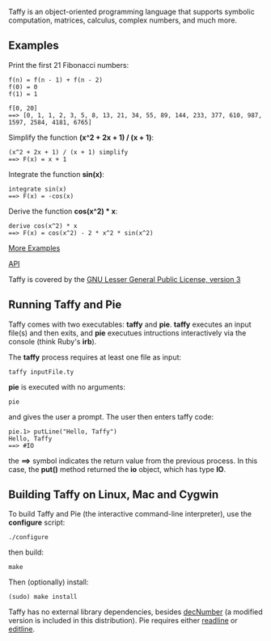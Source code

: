 Taffy is an object-oriented programming language that supports symbolic computation, matrices, calculus, complex numbers, and much more.

## Examples ##

Print the first 21 Fibonacci numbers:

```
f(n) = f(n - 1) + f(n - 2)
f(0) = 0
f(1) = 1

f[0, 20]
==> [0, 1, 1, 2, 3, 5, 8, 13, 21, 34, 55, 89, 144, 233, 377, 610, 987, 1597, 2584, 4181, 6765]
```

Simplify the function **(x^2 + 2x + 1) / (x + 1)**:

```
(x^2 + 2x + 1) / (x + 1) simplify
==> F(x) = x + 1
```

Integrate the function **sin(x)**:

```
integrate sin(x)
==> F(x) = -cos(x)
```

Derive the function **cos(x^2) * x**:

```
derive cos(x^2) * x
==> F(x) = cos(x^2) - 2 * x^2 * sin(x^2)
```

[More Examples](http://www.arithmagic.com/taffy/Examples.html)

[API](http://www.arithmagic.com/taffy/Object.html)

Taffy is covered by the [GNU Lesser General Public License, version 3](https://www.gnu.org/licenses/lgpl-3.0.txt)

## Running Taffy and Pie ##

Taffy comes with two executables: **taffy** and **pie**. **taffy** executes an input file(s) and then exits, and **pie** executues
intructions interactively via the console (think Ruby's **irb**).

The **taffy** process requires at least one file as input:

```
taffy inputFile.ty
```

**pie** is executed with no arguments:

```
pie
```

and gives the user a prompt. The user then enters taffy code:

```
pie.1> putLine("Hello, Taffy")
Hello, Taffy
==> #IO
```

the **==>** symbol indicates the return value from the previous process. In this case, the **put()** method returned the **io** object,
which has type **IO**.

## Building Taffy on Linux, Mac and Cygwin

To build Taffy and Pie (the interactive command-line interpreter), use the **configure** script:

```
./configure
```

then build:

```
make
```

Then (optionally) install:

```
(sudo) make install
```

Taffy has no external library dependencies, besides [decNumber](http://download.icu-project.org/files/decNumber/) (a modified version is included in this distribution). Pie requires either [readline](http://tiswww.case.edu/php/chet/readline/rltop.html) or [editline](http://thrysoee.dk/editline/).
